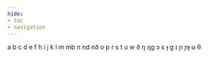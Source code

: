 ```yaml
---
hide:
- toc
- navigation
---
```

a
b
c
d
e
f
h
i
j
k
l
m
mb
n
nd
nð
o
p
r
s
t
u
w
ð
ŋ
ŋɡ
ɔ
ɛ
ɟ
ɡ
ɪ
ɲ
ɲɟ
ʊ
θ
